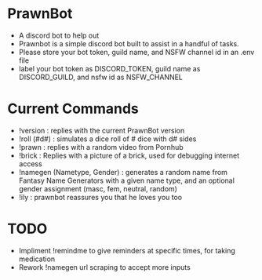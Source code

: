 # PrawnBot
 - A discord bot to help out
 - Prawnbot is a simple discord bot built to assist in a handful of tasks.
 - Please store your bot token, guild name, and NSFW channel id in an .env file
 - label your bot token as DISCORD_TOKEN, guild name as DISCORD_GUILD, and nsfw id as NSFW_CHANNEL
 
 # Current Commands
 - !version : replies with the current PrawnBot version
 - !roll (#d#) : simulates a dice roll of # dice with d# sides
 - !prawn : replies with a random video from Pornhub
 - !brick : Replies with a picture of a brick, used for debugging internet access
 - !namegen (Nametype, Gender) : generates a random name from Fantasy Name Generators with a given name type, and an optional gender assignment (masc, fem, neutral, random)
 - !ily : prawnbot reassures you that he loves you too
 
 # TODO
 - Impliment !remindme to give reminders at specific times, for taking medication
 - Rework !namegen url scraping to accept more inputs
